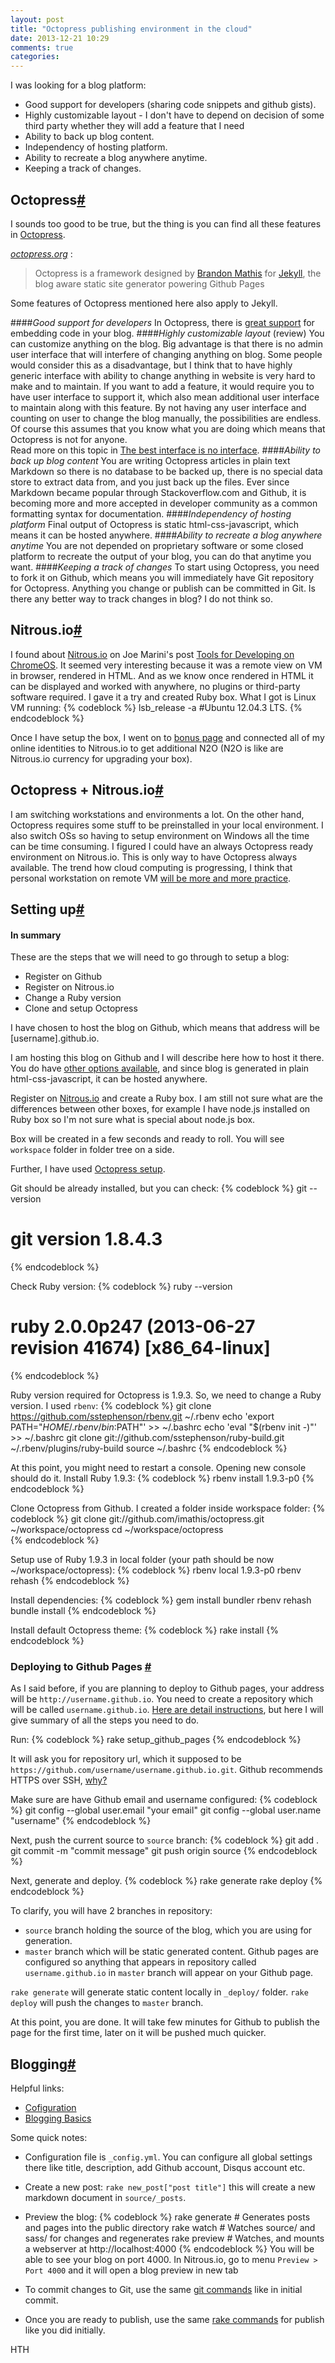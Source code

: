 ```yaml
---
layout: post
title: "Octopress publishing environment in the cloud"
date: 2013-12-21 10:29
comments: true
categories: 
---
```


I was looking for a blog platform:

- Good support for developers (sharing code snippets and github gists).
- Highly customizable layout - I don't have to depend on decision of some third party whether they will add a feature that I need
- Ability to back up blog content.
- Independency of hosting platform.
- Ability to recreate a blog anywhere anytime.
- Keeping a track of changes.


Octopress<a name="octopress" href="#octopress" class="anchor">#</a>
-

I sounds too good to be true, but the thing is you can find all these features in [Octopress](http://octopress.org/). 

*[octopress.org](http://octopress.org/)* :
> Octopress is a framework designed by [Brandon Mathis](http://brandonmathis.com/) for [Jekyll](http://github.com/mojombo/jekyll), the blog aware static site generator powering Github Pages

Some features of Octopress mentioned here also apply to Jekyll. 

####*Good support for developers*
In Octopress, there is [great support](http://octopress.org/docs/) for embedding code in your blog. 
####*Highly customizable layout* (review)
You can customize anything on the blog. Big advantage is that there is no admin user interface that will interfere of changing anything on blog. Some people would consider this as a disadvantage, but I think that to have highly generic interface with ability to change anything in website is very hard to make and to maintain. 
If you want to add a feature, it would require you to have user interface to support it, which also mean additional user interface to maintain along with this feature. By not having any user interface and counting on user to change the blog manually, the possibilities are endless.<br />
Of course this assumes that you know what you are doing which means that Octopress is not for anyone. <br />
Read more on this topic in [The best interface is no interface](http://www.cooper.com/journal/2012/08/the-best-interface-is-no-interface).
####*Ability to back up blog content*
You are writing Octopress articles in plain text Markdown so there is no database to be backed up, there is no special data store to extract data from, and you just back up the files. Ever since Markdown became popular through Stackoverflow.com and Github, it is becoming more and more accepted in developer community as a common formatting syntax for documentation.
####*Independency of hosting platform*
Final output of Octopress is static html-css-javascript, which means it can be hosted anywhere.
####*Ability to recreate a blog anywhere anytime*
You are not depended on proprietary software or some closed platform to recreate the output of your blog, you can do that anytime you want.
####*Keeping a track of changes*
To start using Octopress, you need to fork it on Github, which means you will immediately have Git repository for Octopress. Anything you change or publish can be committed in Git. Is there any better way to track changes in blog? I do not think so.


Nitrous.io<a name="nitrous" href="#nitrous" class="anchor">#</a>
-
I found about [Nitrous.io](https://www.nitrous.io/join/OqTrHcEDHjk) on Joe Marini's post [Tools for Developing on ChromeOS](http://joemarini.blogspot.ae/2013/11/tools-for-developing-on-chromeos.html).
It seemed very interesting because it was a remote view on VM in browser, rendered in HTML. And as we know once rendered in HTML it can be displayed and worked with anywhere, no plugins or third-party software required.
I gave it a try and created Ruby box. What I got is Linux VM running:
{% codeblock %}
lsb_release -a
#Ubuntu 12.04.3 LTS.
{% endcodeblock %}

Once I have setup the box, I went on to [bonus page](https://www.nitrous.io/app#/n2o/bonus) and connected all of my online identities to Nitrous.io to get additional N2O (N2O is like are Nitrous.io currency for upgrading your box).

Octopress + Nitrous.io<a name="OctopressNitrous" href="#OctopressNitrous" class="anchor">#</a>
-
I am switching workstations and environments a lot. On the other hand, Octopress requires some stuff to be preinstalled in your local environment. I also switch OSs so having to setup environment on Windows all the time can be time consuming.
I figured I could have an always Octopress ready environment on Nitrous.io. This is only way to have Octopress always available. The trend how cloud computing is progressing, I think that personal workstation on remote VM [will be more and more practice](http://yieldthought.com/post/12239282034/swapped-my-macbook-for-an-ipad).


Setting up<a name="setup" href="#setup" class="anchor">#</a>
-


#### In summary
These are the steps that we will need to go through to setup a blog:

- Register on Github
- Register on Nitrous.io
- Change a Ruby version
- Clone and setup Octopress


I have chosen to host the blog on Github, which means that address will be [username].github.io.

I am hosting this blog on Github and I will describe here how to host it there. You do have [other options available](http://octopress.org/docs/deploying/), and since blog is generated in plain html-css-javascript, it can be hosted anywhere.

Register on [Nitrous.io](https://www.nitrous.io/join/OqTrHcEDHjk) and create a Ruby box. I am still not sure what are the differences between other boxes, for example I have node.js installed on Ruby box so I'm not sure what is special about node.js box.

Box will be created in a few seconds and ready to roll. You will see `workspace` folder in folder tree on a side.

Further, I have used [Octopress setup](http://octopress.org/docs/setup/).

Git should be already installed, but you can check:
{% codeblock %}
git --version
# git version 1.8.4.3
{% endcodeblock %}

Check Ruby version:
{% codeblock %}
ruby --version
# ruby 2.0.0p247 (2013-06-27 revision 41674) [x86_64-linux] 
{% endcodeblock %}

Ruby version required for Octopress is 1.9.3. So, we need to change a Ruby version. I used `rbenv`:
{% codeblock %}
git clone https://github.com/sstephenson/rbenv.git ~/.rbenv
echo 'export PATH="$HOME/.rbenv/bin:$PATH"' >> ~/.bashrc
echo 'eval "$(rbenv init -)"' >> ~/.bashrc
git clone git://github.com/sstephenson/ruby-build.git ~/.rbenv/plugins/ruby-build
source ~/.bashrc
{% endcodeblock %}

At this point, you might need to restart a console. Opening new console should do it.
Install Ruby 1.9.3:
{% codeblock %}
rbenv install 1.9.3-p0
{% endcodeblock %}

Clone Octopress from Github. I created a folder inside workspace folder:
{% codeblock %}
git clone git://github.com/imathis/octopress.git ~/workspace/octopress
cd ~/workspace/octopress   
{% endcodeblock %}

Setup use of Ruby 1.9.3 in local folder (your path should be now ~/workspace/octopress):
{% codeblock %}
rbenv local 1.9.3-p0
rbenv rehash
{% endcodeblock %}

Install dependencies:
{% codeblock %}
gem install bundler
rbenv rehash
bundle install
{% endcodeblock %}

Install default Octopress theme:
{% codeblock %}
rake install
{% endcodeblock %}


### Deploying to Github Pages <a name="githubdeploy" href="#githubdeploy" class="anchor">#</a>

As I said before, if you are planning to deploy to Github pages, your address will be `http://username.github.io`. 
You need to create a repository which will be called `username.github.io`. 
[Here are detail instructions](http://octopress.org/docs/deploying/github/), but here I will give summary of all the steps you need to do.

Run: 
{% codeblock %}
rake setup_github_pages
{% endcodeblock %}

It will ask you for repository url, which it supposed to be `https://github.com/username/username.github.io.git`.
Github recommends HTTPS over SSH, [why?](http://stackoverflow.com/a/11041782/84852)

Make sure are have Github email and username configured:
{% codeblock %}
git config --global user.email "your email"
git config --global user.name "username"
{% endcodeblock %}

<a name="commit"></a>Next, push the current source to `source` branch: 
{% codeblock %}
git add .
git commit -m "commit message"
git push origin source
{% endcodeblock %}

<a name="deploy"></a>Next, generate and deploy.
{% codeblock %}
rake generate
rake deploy
{% endcodeblock %}

To clarify, you will have 2 branches in repository:

- `source` branch holding the source of the blog, which you are using for generation.
- `master` branch which will be static generated content. Github pages are configured so anything that appears in repository called `username.github.io` in `master` branch will appear on your Github page.

`rake generate` will generate static content locally in `_deploy/` folder.
`rake deploy` will push the changes to `master` branch.

At this point, you are done. It will take few minutes for Github to publish the page for the first time, later on it will be pushed much quicker.

Blogging<a name="blogging" href="#blogging" class="anchor">#</a>
-
Helpful links:

- [Cofiguration](http://octopress.org/docs/configuring/)
- [Blogging Basics](http://octopress.org/docs/blogging/)

Some quick notes:

- Configuration file is `_config.yml`. You can configure all global settings there like title, description, add Github account, Disqus account etc.
- Create a new post: `rake new_post["post title"]` this will create a new markdown document in `source/_posts`.
- Preview the blog: 
{% codeblock %}
rake generate   # Generates posts and pages into the public directory
rake watch      # Watches source/ and sass/ for changes and regenerates
rake preview    # Watches, and mounts a webserver at http://localhost:4000
{% endcodeblock %}
You will be able to see your blog on port 4000. In Nitrous.io, go to menu `Preview > Port 4000` and it will open a blog preview in new tab

- To commit changes to Git, use the same [git commands](#commit) like in initial commit.
- Once you are ready to publish, use the same [rake commands](#deploy) for publish like you did initially.

HTH